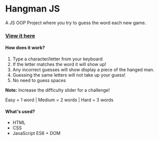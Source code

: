 # Hangman JS



<p>A JS OOP Project where you try to guess the word each new game.<p>
<h3><a href='https://snasser97.github.io/hangman-js/'>View it here </a></h3>
<h4>How does it work?</h4>
  <ol>
    <li>Type a character/letter from your keyboard</li>
    <li>If the letter matches the word it will show up!</li>
    <li>Any incorrect guesses will show display a piece of the hanged man.<li>Guessing the same letters will not take up your guess!</li>
    <li>No need to guess spaces</li>
  </ol>
<p><strong>Note:</strong>
  Increase the difficulty slider for a challenge!</p>
<span>Easy = 1 word | Medium = 2 words | Hard = 3 words</span>

<h4>What's used?</h4>
<ul>
  <li>HTML</li>
  <li>CSS</li>
  <li>JavaScript ES6 + DOM</li>
</ul>
